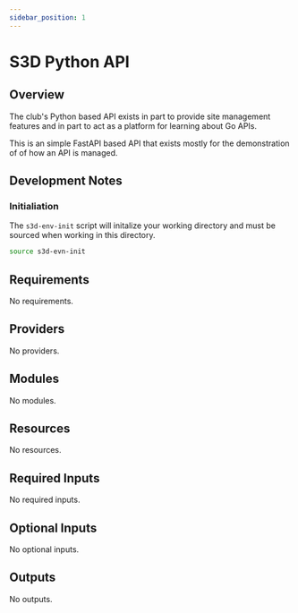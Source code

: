 ```yaml
---
sidebar_position: 1
---
```


# S3D Python API

## Overview
The club's Python based API exists in part to provide site management features
and in part to act as a platform for learning about Go APIs.

This is an simple FastAPI based API that exists mostly for the demonstration of
of how an API is managed.

## Development Notes
### Initialiation
The `s3d-env-init` script will initalize your working directory and must be
sourced when working in this directory.

```bash
source s3d-evn-init
```

[chge]: ./CHANGES.md
[code]: ./CODE-OF-CONDUCT.md
[cont]: ./CONTRIBUTING.md
[lice]: ./LICENSE.md

## Requirements

No requirements.

## Providers

No providers.

## Modules

No modules.

## Resources

No resources.

## Required Inputs

No required inputs.

## Optional Inputs

No optional inputs.

## Outputs

No outputs.
